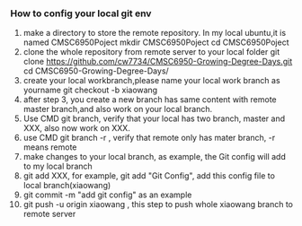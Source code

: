 ### How to config your local git env

1. make a directory to store the remote repository. In my local ubuntu,it is named CMSC6950Poject
   mkdir CMSC6950Poject
   cd CMSC6950Poject
2. clone the whole repository from remote server to your local folder
   git clone https://github.com/cw7734/CMSC6950-Growing-Degree-Days.git
   cd CMSC6950-Growing-Degree-Days/
3. create your local workbranch,please name your local work branch as yourname
   git checkout -b xiaowang
4. after step 3, you create a new branch has same content with remote master branch,and also work on
   your local branch.
5. Use CMD git branch, verify that your local has two branch, master and XXX, also now work on XXX.
6. use CMD git branch -r , verify that remote only has mater branch, -r means remote
7. make changes to your local branch, as example, the Git config will add to my local branch 
8. git add XXX, for example, git add "Git Config", add this config file to local branch(xiaowang)
9. git commit -m "add git config" as an example
10. git push -u origin xiaowang , this step to push whole xiaowang branch to remote server
